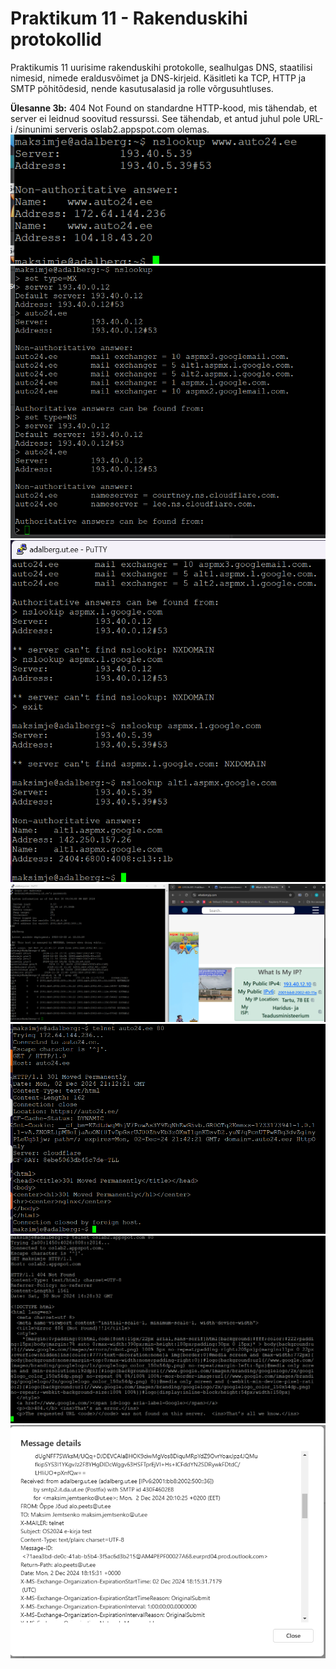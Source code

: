 # Praktikum 11 - Rakenduskihi protokollid
Praktikumis 11 uurisime rakenduskihi protokolle, sealhulgas DNS, staatilisi nimesid, nimede eraldusvõimet ja DNS-kirjeid. Käsitleti ka TCP, HTTP ja SMTP põhitõdesid, nende kasutusalasid ja rolle võrgusuhtluses.

**Ülesanne 3b:** 404 Not Found on standardne HTTP-kood, mis tähendab, et server ei leidnud soovitud ressurssi. See tähendab, et antud juhul pole URL-i /sinunimi serveris oslab2.appspot.com olemas.
![vmbox details](./pildid/1a.png)
![vmbox details](./pildid/1b.png)
![vmbox details](./pildid/1c.png)
![vmbox details](./pildid/2.png)
![vmbox details](./pildid/3a.png)
![vmbox details](./pildid/3b.png)
![vmbox details](./pildid/4.png)
